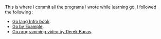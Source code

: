 This is where I commit all the programs I wrote while learning go. I followed the following :

 - [Go lang Intro book](https://www.golang-book.com/books/intro).
 - [Go by Example](https://gobyexample.com/).
 - [Go programming video by Derek Banas](https://www.youtube.com/watch?v=CF9S4QZuV30).
